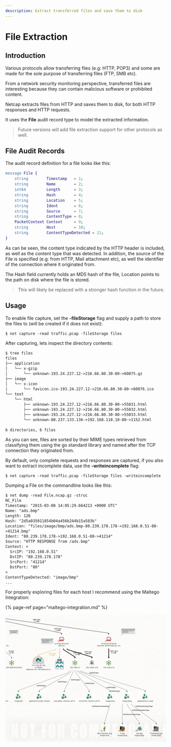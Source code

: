 ```yaml
---
description: Extract transferred files and save them to disk
---
```


# File Extraction

## Introduction

Various protocols allow transferring files \(e.g: HTTP, POP3\) and some are made for the sole purpose of transferring files \(FTP, SMB etc\).

From a network security monitoring perspective, transferred files are interesting because they can contain malicious software or prohibited content.

Netcap extracts files from HTTP and saves them to disk, for both HTTP responses and HTTP requests.

It uses the **File** audit record type to model the extracted information.

> Future versions will add file extraction support for other protocols as well.

## File Audit Records

The audit record definition for a file looks like this:

```erlang
message File {
    string        Timestamp   = 1;
    string        Name        = 2;
    int64         Length      = 3;
    string        Hash        = 4;
    string        Location    = 5;
    string        Ident       = 6;
    string        Source      = 7;
    string        ContentType = 8;
    PacketContext Context     = 9;
    string        Host        = 10;
    string        ContentTypeDetected = 11;
}
```

As can be seen, the content type indicated by the HTTP header is included, as well as the content type that was detected. In addition, the source of the File is specified \(e.g: from HTTP, Mail attachment etc\), as well the identifier of the connection where it originated from.

The Hash field currently holds an MD5 hash of the file, Location points to the path on disk where the file is stored.

> This will likely be replaced with a stronger hash function in the future.

## Usage

To enable file capture, set the **-fileStorage** flag and supply a path to store the files to \(will be created if it does not exist\):

```text
$ net capture -read traffic.pcap -fileStorage files
```

After capturing, lets inspect the directory contents:

```text
$ tree files
files
├── application
│   └── x-gzip
│       └── unknown-193.24.227.12->216.66.80.30-80->60075.gz
├── image
│   └── x-icon
│       └── favicon.ico-193.24.227.12->216.66.80.30-80->60076.ico
└── text
    └── html
        ├── unknown-193.24.227.12->216.66.80.30-80->55031.html
        ├── unknown-193.24.227.12->216.66.80.30-80->55032.html
        ├── unknown-193.24.227.12->216.66.80.30-80->55033.html
        └── unknown-80.237.133.136->192.168.110.10-80->1152.html

6 directories, 6 files
```

As you can see, files are sorted by their MIME types retrieved from classifying them using the go standard library and named after the TCP connection they originated from.

By default, only complete requests and responses are captured, if you also want to extract incomplete data, use the **-writeincomplete** flag:

```text
$ net capture -read traffic.pcap -fileStorage files -writeincomplete
```

Dumping a File on the commandline looks like this:

```text
$ net dump -read File.ncap.gz -struc
NC_File
Timestamp: "2015-03-08 14:05:29.664213 +0000 UTC"
Name: "ads.bmp"
Length: 126
Hash: "2d5a035011854b04a456b244b15a583b"
Location: "files/image/bmp/ads.bmp-80.239.178.178->192.168.0.51-80->41214.bmp"
Ident: "80.239.178.178->192.168.0.51-80->41214"
Source: "HTTP RESPONSE from /ads.bmp"
Context: <
  SrcIP: "192.168.0.51"
  DstIP: "80.239.178.178"
  SrcPort: "41214"
  DstPort: "80"
>
ContentTypeDetected: "image/bmp"
...
```

For properly exploring files for each host I recommend using the Maltego Integration:

{% page-ref page="maltego-integration.md" %}

![](.gitbook/assets/files.png)

